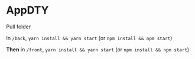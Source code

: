 # AppDTY
Pull folder

In `/back`, `yarn install && yarn start` (or `npm install && npm start`)

**Then** in `/front`, `yarn install && yarn start` (or `npm install && npm start`)
